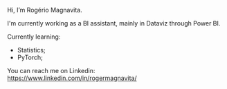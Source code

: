 Hi, I’m Rogério Magnavita.

I'm currently working as a BI assistant, mainly in Dataviz through Power BI.

Currently learning:
- Statistics;
- PyTorch;

You can reach me on Linkedin: https://www.linkedin.com/in/rogermagnavita/

<!---
Roger is a ✨ special ✨ repository because its `README.md` (this file) appears on your GitHub profile.
You can click the Preview link to take a look at your changes.
--->
